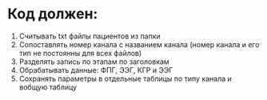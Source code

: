 # Код должен:
1. Считывать txt файлы пациентов из папки
2. Сопоставлять номер канала с названием канала (номер канала и его тип не постоянны для всех файлов)
3. Разделять запись по этапам по заголовкам
4. Обрабатывать данные: ФПГ, ЭЭГ, КГР и ЭЭГ
5. Сохранять параметры в отдельные таблицы по типу канала и вобщую таблицу
